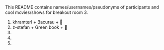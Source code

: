 This README contains names/usernames/pseudonyms of participants and cool movies/shows for breakout room 3.

1. khramterl + Bacurau + 🎹  
2. z-stefan + Green book + 🎹
3.
4.
5.
